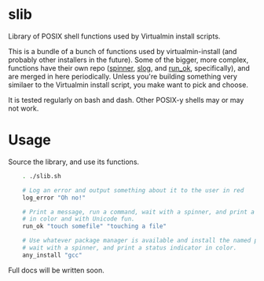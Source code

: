 # slib
Library of POSIX shell functions used by Virtualmin install scripts.

This is a bundle of a bunch of functions used by virtualmin-install (and probably other installers in the future). Some of the bigger, more complex, functions have their own repo ([spinner](/swelljoe/spinner), [slog](/swelljoe/slog), and [run_ok](/swelljoe/run_ok), specifically), and are merged in here periodically. Unless you're building something very similaer to the Virtualmin install script, you make want to pick and choose.

It is tested regularly on bash and dash. Other POSIX-y shells may or may not work.

# Usage

Source the library, and use its functions.

```bash
    . ./slib.sh

    # Log an error and output something about it to the user in red
    log_error "Oh no!"

    # Print a message, run a command, wait with a spinner, and print a status indicator,
    # in color and with Unicode fun.
    run_ok "touch somefile" "touching a file"

    # Use whatever package manager is available and install the named package
    # wait with a spinner, and print a status indicator in color.
    any_install "gcc"
```

Full docs will be written soon.
